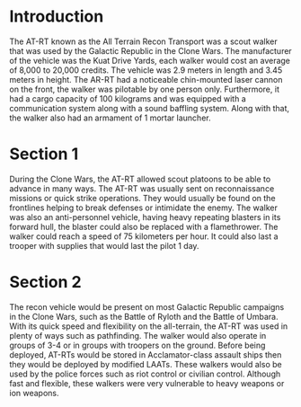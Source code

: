 # Introduction

The AT-RT known as the All Terrain Recon Transport was a scout walker that was used by the Galactic Republic in the Clone Wars.
The manufacturer of the vehicle was the Kuat Drive Yards, each walker would cost an average of 8,000 to 20,000 credits.
The vehicle was 2.9 meters in length and 3.45 meters in height.
The AR-RT had a noticeable chin-mounted laser cannon on the front, the walker was pilotable by one person only.
Furthermore, it had a cargo capacity of 100 kilograms and was equipped with a communication system along with a sound baffling system.
Along with that, the walker also had an armament of 1 mortar launcher.

# Section 1

During the Clone Wars, the AT-RT allowed scout platoons to be able to advance in many ways.
The AT-RT was usually sent on reconnaissance missions or quick strike operations.
They would usually be found on the frontlines helping to break defenses or intimidate the enemy.
The walker was also an anti-personnel vehicle, having heavy repeating blasters in its forward hull, the blaster could also be replaced with a flamethrower.
The walker could reach a speed of 75 kilometers per hour.
It could also last a trooper with supplies that would last the pilot 1 day.

# Section 2

The recon vehicle would be present on most Galactic Republic campaigns in the Clone Wars, such as the Battle of Ryloth and the Battle of Umbara.
With its quick speed and flexibility on the all-terrain, the AT-RT was used in plenty of ways such as pathfinding.
The walker would also operate in groups of 3-4 or in groups with troopers on the ground.
Before being deployed, AT-RTs would be stored in Acclamator-class assault ships then they would be deployed by modified LAATs.
These walkers would also be used by the police forces such as riot control or civilian control.
Although fast and flexible, these walkers were very vulnerable to heavy weapons or ion weapons.
